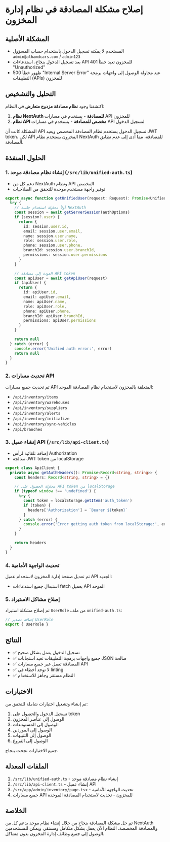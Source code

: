 # إصلاح مشكلة المصادقة في نظام إدارة المخزون

## المشكلة الأصلية
- المستخدم لا يمكنه تسجيل الدخول باستخدام حساب المسؤول `admin@alhamdcars.com` / `admin123`
- بعد تسجيل الدخول بنجاح، استدعاءات API للمخزون تعيد خطأ 401 "Unauthorized"
- ظهور خطأ 500 "Internal Server Error" عند محاولة الوصول إلى واجهات برمجة التطبيقات (APIs) للمخزون

## التحليل والتشخيص
اكتشفنا وجود **نظام مصادقة مزدوج متعارض** في النظام:
1. **نظام NextAuth للمصادقة** - يستخدم في مسارات API للمخزون
2. **نظام API مخصص للمصادقة** - يستخدم في مسارات API لتسجيل الدخول

المشكلة كانت أن API تسجيل الدخول يستخدم نظام المصادقة المخصص ويعيد JWT token، لكن API المخزون يستخدم نظام NextAuth للمصادقة، مما أدى إلى عدم تطابق المصادقة.

## الحلول المنفذة

### 1. إنشاء نظام مصادقة موحد (`/src/lib/unified-auth.ts`)
- دعم كل من NextAuth ونظام API المخصص
- توفير واجهة مستخدم موحدة للتحقق من الصلاحيات

```typescript
export async function getUnifiedUser(request: Request): Promise<UnifiedUser | null> {
  try {
    // أولاً محاولة استخدام جلسة NextAuth
    const session = await getServerSession(authOptions)
    if (session?.user) {
      return {
        id: session.user.id,
        email: session.user.email,
        name: session.user.name,
        role: session.user.role,
        phone: session.user.phone,
        branchId: session.user.branchId,
        permissions: session.user.permissions
      }
    }

    // العودة إلى مصادقة API token
    const apiUser = await getApiUser(request)
    if (apiUser) {
      return {
        id: apiUser.id,
        email: apiUser.email,
        name: apiUser.name,
        role: apiUser.role,
        phone: apiUser.phone,
        branchId: apiUser.branchId,
        permissions: apiUser.permissions
      }
    }

    return null
  } catch (error) {
    console.error('Unified auth error:', error)
    return null
  }
}
```

### 2. تحديث مسارات API
تم تحديث جميع مسارات API المتعلقة بالمخزون لاستخدام نظام المصادقة الموحد:
- `/api/inventory/items`
- `/api/inventory/warehouses`
- `/api/inventory/suppliers`
- `/api/inventory/alerts`
- `/api/inventory/initialize`
- `/api/inventory/sync-vehicles`
- `/api/branches`

### 3. إنشاء عميل API (`/src/lib/api-client.ts`)
- إضافة تلقائية لرأس Authorization
- معالجة JWT token من localStorage

```typescript
export class ApiClient {
  private async getAuthHeaders(): Promise<Record<string, string>> {
    const headers: Record<string, string> = {}

    // محاولة الحصول على API token من localStorage
    if (typeof window !== 'undefined') {
      try {
        const token = localStorage.getItem('auth_token')
        if (token) {
          headers['Authorization'] = `Bearer ${token}`
        }
      } catch (error) {
        console.error('Error getting auth token from localStorage:', error)
      }
    }

    return headers
  }
}
```

### 4. تحديث الواجهة الأمامية
تم تعديل صفحة إدارة المخزون لاستخدام عميل API الجديد:
- استبدال جميع استدعاءات fetch بعميل API الموحد

### 5. إصلاح مشاكل الاستيراد
تم إصلاح مشكلة استيراد `UserRole` من ملف `unified-auth.ts`:

```typescript
// إضافة تصدير UserRole
export { UserRole }
```

## النتائج
- ✅ تسجيل الدخول يعمل بشكل صحيح
- ✅ جميع واجهات برمجة التطبيقات تعيد استجابات JSON صالحة
- ✅ المصادقة تعمل عبر جميع مسارات API
- ✅ لا توجد أخطاء في linting
- ✅ النظام مستقر وجاهز للاستخدام

## الاختبارات
تم إنشاء وتشغيل اختبارات شاملة للتحقق من:
1. تسجيل الدخول والحصول على token
2. الوصول إلى عناصر المخزون
3. الوصول إلى المستودعات
4. الوصول إلى الموردين
5. الوصول إلى التنبيهات
6. الوصول إلى الفروع

جميع الاختبارات نجحت بنجاح.

## الملفات المعدلة
1. `/src/lib/unified-auth.ts` - إنشاء نظام مصادقة موحد
2. `/src/lib/api-client.ts` - إنشاء عميل API
3. `/src/app/admin/inventory/page.tsx` - تحديث الواجهة الأمامية
4. جميع مسارات API للمخزون - تحديث لاستخدام المصادقة الموحدة

## الخلاصة
تم حل مشكلة المصادقة بنجاح من خلال إنشاء نظام موحد يدعم كل من NextAuth والمصادقة المخصصة. النظام الآن يعمل بشكل متكامل ومستقر، ويمكن للمستخدمين الوصول إلى جميع وظائف إدارة المخزون بدون مشاكل.